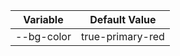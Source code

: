 | Variable   | Default Value     |
| ---------- | ----------------- |
| --bg-color | true-primary-red |
